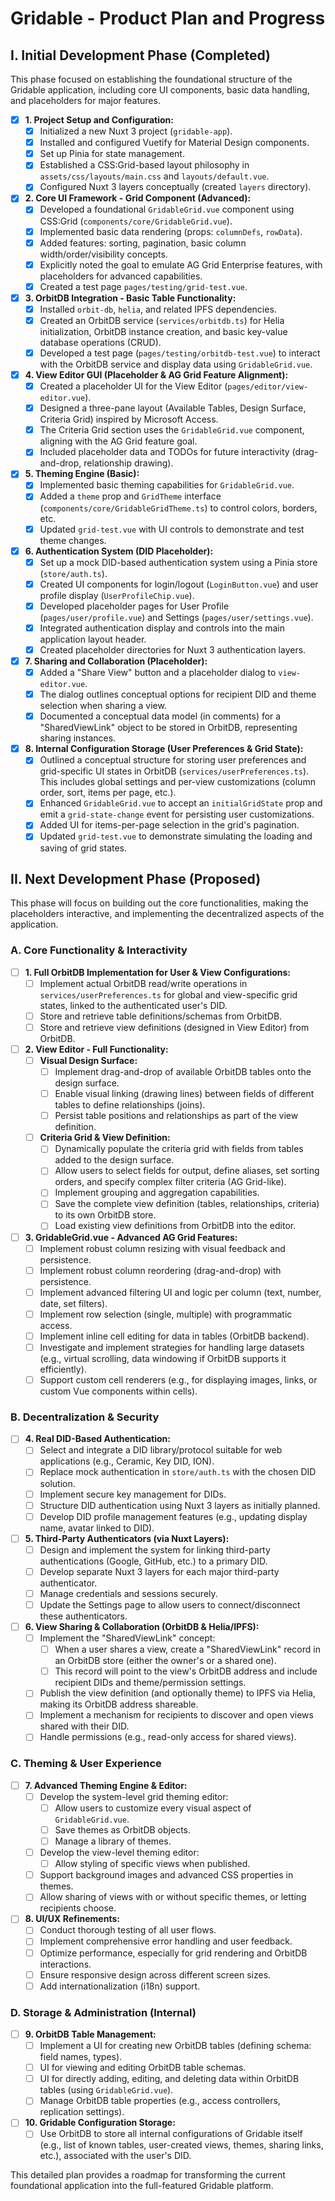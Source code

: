 # Gridable - Product Plan and Progress

## I. Initial Development Phase (Completed)

This phase focused on establishing the foundational structure of the Gridable application, including core UI components, basic data handling, and placeholders for major features.

- [x] **1. Project Setup and Configuration:**
  - [x] Initialized a new Nuxt 3 project (`gridable-app`).
  - [x] Installed and configured Vuetify for Material Design components.
  - [x] Set up Pinia for state management.
  - [x] Established a CSS:Grid-based layout philosophy in `assets/css/layouts/main.css` and `layouts/default.vue`.
  - [x] Configured Nuxt 3 layers conceptually (created `layers` directory).

- [x] **2. Core UI Framework - Grid Component (Advanced):**
  - [x] Developed a foundational `GridableGrid.vue` component using CSS:Grid (`components/core/GridableGrid.vue`).
  - [x] Implemented basic data rendering (props: `columnDefs`, `rowData`).
  - [x] Added features: sorting, pagination, basic column width/order/visibility concepts.
  - [x] Explicitly noted the goal to emulate AG Grid Enterprise features, with placeholders for advanced capabilities.
  - [x] Created a test page `pages/testing/grid-test.vue`.

- [x] **3. OrbitDB Integration - Basic Table Functionality:**
  - [x] Installed `orbit-db`, `helia`, and related IPFS dependencies.
  - [x] Created an OrbitDB service (`services/orbitdb.ts`) for Helia initialization, OrbitDB instance creation, and basic key-value database operations (CRUD).
  - [x] Developed a test page (`pages/testing/orbitdb-test.vue`) to interact with the OrbitDB service and display data using `GridableGrid.vue`.

- [x] **4. View Editor GUI (Placeholder & AG Grid Feature Alignment):**
  - [x] Created a placeholder UI for the View Editor (`pages/editor/view-editor.vue`).
  - [x] Designed a three-pane layout (Available Tables, Design Surface, Criteria Grid) inspired by Microsoft Access.
  - [x] The Criteria Grid section uses the `GridableGrid.vue` component, aligning with the AG Grid feature goal.
  - [x] Included placeholder data and TODOs for future interactivity (drag-and-drop, relationship drawing).

- [x] **5. Theming Engine (Basic):**
  - [x] Implemented basic theming capabilities for `GridableGrid.vue`.
  - [x] Added a `theme` prop and `GridTheme` interface (`components/core/GridableGridTheme.ts`) to control colors, borders, etc.
  - [x] Updated `grid-test.vue` with UI controls to demonstrate and test theme changes.

- [x] **6. Authentication System (DID Placeholder):**
  - [x] Set up a mock DID-based authentication system using a Pinia store (`store/auth.ts`).
  - [x] Created UI components for login/logout (`LoginButton.vue`) and user profile display (`UserProfileChip.vue`).
  - [x] Developed placeholder pages for User Profile (`pages/user/profile.vue`) and Settings (`pages/user/settings.vue`).
  - [x] Integrated authentication display and controls into the main application layout header.
  - [x] Created placeholder directories for Nuxt 3 authentication layers.

- [x] **7. Sharing and Collaboration (Placeholder):**
  - [x] Added a "Share View" button and a placeholder dialog to `view-editor.vue`.
  - [x] The dialog outlines conceptual options for recipient DID and theme selection when sharing a view.
  - [x] Documented a conceptual data model (in comments) for a "SharedViewLink" object to be stored in OrbitDB, representing sharing instances.

- [x] **8. Internal Configuration Storage (User Preferences & Grid State):**
  - [x] Outlined a conceptual structure for storing user preferences and grid-specific UI states in OrbitDB (`services/userPreferences.ts`). This includes global settings and per-view customizations (column order, sort, items per page, etc.).
  - [x] Enhanced `GridableGrid.vue` to accept an `initialGridState` prop and emit a `grid-state-change` event for persisting user customizations.
  - [x] Added UI for items-per-page selection in the grid's pagination.
  - [x] Updated `grid-test.vue` to demonstrate simulating the loading and saving of grid states.

## II. Next Development Phase (Proposed)

This phase will focus on building out the core functionalities, making the placeholders interactive, and implementing the decentralized aspects of the application.

### A. Core Functionality & Interactivity

- [ ] **1. Full OrbitDB Implementation for User & View Configurations:**
  - [ ] Implement actual OrbitDB read/write operations in `services/userPreferences.ts` for global and view-specific grid states, linked to the authenticated user's DID.
  - [ ] Store and retrieve table definitions/schemas from OrbitDB.
  - [ ] Store and retrieve view definitions (designed in View Editor) from OrbitDB.

- [ ] **2. View Editor - Full Functionality:**
  - [ ] **Visual Design Surface:**
    - [ ] Implement drag-and-drop of available OrbitDB tables onto the design surface.
    - [ ] Enable visual linking (drawing lines) between fields of different tables to define relationships (joins).
    - [ ] Persist table positions and relationships as part of the view definition.
  - [ ] **Criteria Grid & View Definition:**
    - [ ] Dynamically populate the criteria grid with fields from tables added to the design surface.
    - [ ] Allow users to select fields for output, define aliases, set sorting orders, and specify complex filter criteria (AG Grid-like).
    - [ ] Implement grouping and aggregation capabilities.
    - [ ] Save the complete view definition (tables, relationships, criteria) to its own OrbitDB store.
    - [ ] Load existing view definitions from OrbitDB into the editor.

- [ ] **3. GridableGrid.vue - Advanced AG Grid Features:**
  - [ ] Implement robust column resizing with visual feedback and persistence.
  - [ ] Implement robust column reordering (drag-and-drop) with persistence.
  - [ ] Implement advanced filtering UI and logic per column (text, number, date, set filters).
  - [ ] Implement row selection (single, multiple) with programmatic access.
  - [ ] Implement inline cell editing for data in tables (OrbitDB backend).
  - [ ] Investigate and implement strategies for handling large datasets (e.g., virtual scrolling, data windowing if OrbitDB supports it efficiently).
  - [ ] Support custom cell renderers (e.g., for displaying images, links, or custom Vue components within cells).

### B. Decentralization & Security

- [ ] **4. Real DID-Based Authentication:**
  - [ ] Select and integrate a DID library/protocol suitable for web applications (e.g., Ceramic, Key DID, ION).
  - [ ] Replace mock authentication in `store/auth.ts` with the chosen DID solution.
  - [ ] Implement secure key management for DIDs.
  - [ ] Structure DID authentication using Nuxt 3 layers as initially planned.
  - [ ] Develop DID profile management features (e.g., updating display name, avatar linked to DID).

- [ ] **5. Third-Party Authenticators (via Nuxt Layers):**
  - [ ] Design and implement the system for linking third-party authentications (Google, GitHub, etc.) to a primary DID.
  - [ ] Develop separate Nuxt 3 layers for each major third-party authenticator.
  - [ ] Manage credentials and sessions securely.
  - [ ] Update the Settings page to allow users to connect/disconnect these authenticators.

- [ ] **6. View Sharing & Collaboration (OrbitDB & Helia/IPFS):**
  - [ ] Implement the "SharedViewLink" concept:
    - [ ] When a user shares a view, create a "SharedViewLink" record in an OrbitDB store (either the owner's or a shared one).
    - [ ] This record will point to the view's OrbitDB address and include recipient DIDs and theme/permission settings.
  - [ ] Publish the view definition (and optionally theme) to IPFS via Helia, making its OrbitDB address shareable.
  - [ ] Implement a mechanism for recipients to discover and open views shared with their DID.
  - [ ] Handle permissions (e.g., read-only access for shared views).

### C. Theming & User Experience

- [ ] **7. Advanced Theming Engine & Editor:**
  - [ ] Develop the system-level grid theming editor:
    - [ ] Allow users to customize every visual aspect of `GridableGrid.vue`.
    - [ ] Save themes as OrbitDB objects.
    - [ ] Manage a library of themes.
  - [ ] Develop the view-level theming editor:
    - [ ] Allow styling of specific views when published.
  - [ ] Support background images and advanced CSS properties in themes.
  - [ ] Allow sharing of views with or without specific themes, or letting recipients choose.

- [ ] **8. UI/UX Refinements:**
  - [ ] Conduct thorough testing of all user flows.
  - [ ] Implement comprehensive error handling and user feedback.
  - [ ] Optimize performance, especially for grid rendering and OrbitDB interactions.
  - [ ] Ensure responsive design across different screen sizes.
  - [ ] Add internationalization (i18n) support.

### D. Storage & Administration (Internal)

- [ ] **9. OrbitDB Table Management:**
  - [ ] Implement a UI for creating new OrbitDB tables (defining schema: field names, types).
  - [ ] UI for viewing and editing OrbitDB table schemas.
  - [ ] UI for directly adding, editing, and deleting data within OrbitDB tables (using `GridableGrid.vue`).
  - [ ] Manage OrbitDB table properties (e.g., access controllers, replication settings).

- [ ] **10. Gridable Configuration Storage:**
  - [ ] Use OrbitDB to store all internal configurations of Gridable itself (e.g., list of known tables, user-created views, themes, sharing links, etc.), associated with the user's DID.

This detailed plan provides a roadmap for transforming the current foundational application into the full-featured Gridable platform.
